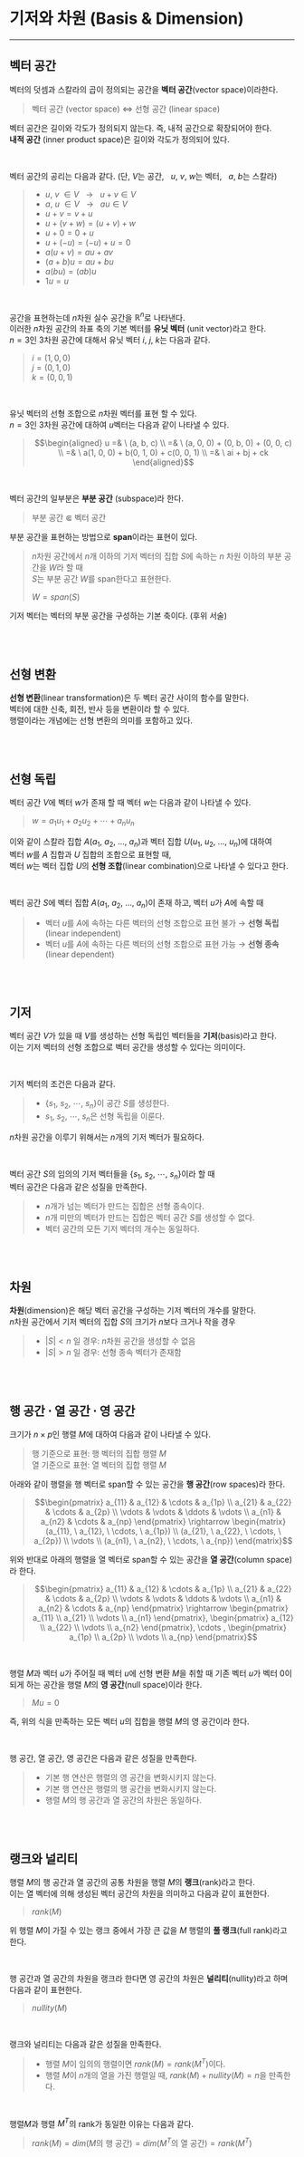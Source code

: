 # **기저와 차원 (Basis & Dimension)**
---

## **벡터 공간**
벡터의 덧셈과 스칼라의 곱이 정의되는 공간을 **벡터 공간**(vector space)이라한다.
> 벡터 공간 (vector space) $\Leftrightarrow$ 선형 공간 (linear space)

벡터 공간은 길이와 각도가 정의되지 않는다. 즉, 내적 공간으로 확장되어야 한다.  
**내적 공간** (inner product space)은 길이와 각도가 정의되어 있다.

<br>

벡터 공간의 공리는 다음과 같다. (단, $V$는 공간, &nbsp; $u$, $v$, $w$는 벡터, &nbsp; $a$, $b$는 스칼라)
> - $u$, $v$ $\in V$ &nbsp; $\rightarrow$ &nbsp; $u+v \in V$  
> - $a$, $u$ $\in V$ &nbsp; $\rightarrow$ &nbsp; $au \in V$
> - $u + v = v + u$  
> - $u + (v + w) = (u + v) + w$  
> - $u + 0 = 0 + u$  
> - $u + (-u) = (-u) + u = 0$  
> - $a(u + v) = au + av$
> - $(a + b)u = au + bu$  
> - $a(bu) = (ab)u$  
> - $1u = u$


<br>

공간을 표현하는데 $n$차원 실수 공간을 $\mathbb{R}^{n}$로 나타낸다.  
이러한 $n$차원 공간의 좌표 축의 기본 벡터를 **유닛 벡터** (unit vector)라고 한다.  
$n = 3$인 3차원 공간에 대해서 유닛 벡터 $i$, $j$, $k$는 다음과 같다.  
> $i = (1, 0, 0)$  
> $j = (0, 1, 0)$  
> $k = (0, 0, 1)$

<br>

유닛 벡터의 선형 조합으로 $n$차원 벡터를 표현 할 수 있다.  
$n = 3$인 3차원 공간에 대하여 $u$벡터는 다음과 같이 나타낼 수 있다.
> ```math
> \begin{aligned}
> u =& \ (a, b, c) \\
> =& \ (a, 0, 0) + (0, b, 0) + (0, 0, c) \\
> =& \ a(1, 0, 0) + b(0, 1, 0) + c(0, 0, 1) \\
> =& \ ai + bj + ck
> \end{aligned}
> ```

<br>

벡터 공간의 일부분은 **부분 공간** (subspace)라 한다.
> 부분 공간 $\Subset$ 벡터 공간

부분 공간을 표현하는 방법으로 **span**이라는 표현이 있다.
> $n$차원 공간에서 $n$개 이하의 기저 벡터의 집합 $S$에 속하는 $n$ 차원 이하의 부분 공간을 $W$라 할 때  
> $S$는 부분 공간 $W$를 span한다고 표현한다.  
>
> $W = span(S)$

기저 벡터는 벡터의 부분 공간을 구성하는 기본 축이다. (후위 서술)

<br><br>

## **선형 변환**
**선형 변환**(linear transformation)은 두 벡터 공간 사이의 함수를 말한다.  
벡터에 대한 신축, 회전, 반사 등을 변환이라 할 수 있다.  
행렬이라는 개념에는 선형 변환의 의미를 포함하고 있다.

<br><br>

## **선형 독립**
벡터 공간 $V$에 벡터 $w$가 존재 할 때 벡터 $w$는 다음과 같이 나타낼 수 있다.
> $w = a_{1}u_{1} + a_{2}u_{2} + \cdots + a_{n}u_{n}$

이와 같이 스칼라 집합 $A$($a_{1}$, $a_{2}$, $\dots$, $a_{n}$)과 벡터 집합 $U$($u_{1}$, $u_{2}$, $\dots$, $u_{n}$)에 대하여  
벡터 $w$를 $A$ 집합과 $U$ 집합의 조합으로 표현할 때,  
벡터 $w$는 벡터 집합 $U$의 **선형 조합**(linear combination)으로 나타낼 수 있다고 한다.

<br>

벡터 공간 $S$에 벡터 집합 $A$($a_{1}$, $a_{2}$, $\dots$, $a_{n}$)이 존재 하고, 벡터 $u$가 $A$에 속할 때
> - 벡터 $u$를 $A$에 속하는 다른 벡터의 선형 조합으로 표현 불가 $\rightarrow$ **선형 독립**(linear independent)
> - 벡터 $u$를 $A$에 속하는 다른 벡터의 선형 조합으로 표현 가능 $\rightarrow$ **선형 종속**(linear dependent)

<br><br>

## **기저**
벡터 공간 $V$가 있을 때 $V$를 생성하는 선형 독립인 벡터들을 **기저**(basis)라고 한다.  
이는 기저 벡터의 선형 조합으로 벡터 공간을 생성할 수 있다는 의미이다.

<br>

기저 벡터의 조건은 다음과 같다.
> - $\lbrace s_{1}, \ s_{2}, \ \cdots, \ s_{n}\rbrace$이 공간 $S$를 생성한다.  
> - $s_{1}, \ s_{2}, \ \cdots, \ s_{n}$은 선형 독립을 이룬다.

$n$차원 공간을 이루기 위해서는 $n$개의 기저 벡터가 필요하다.

<br>

벡터 공간 $S$의 임의의 기저 벡터들을 $\lbrace s_{1}, \ s_{2}, \ \cdots, \ s_{n}\rbrace$이라 할 때  
벡터 공간은 다음과 같은 성질을 만족한다.
> - $n$개가 넘는 벡터가 만드는 집합은 선형 종속이다.  
> - $n$개 미만의 벡터가 만드는 집합은 벡터 공간 $S$를 생성할 수 없다.  
> - 벡터 공간의 모든 기저 벡터의 개수는 동일하다.

<br><br>

## **차원**
**차원**(dimension)은 해당 벡터 공간을 구성하는 기저 벡터의 개수를 말한다.  
$n$차원 공간에서 기저 벡터의 집합 $S$의 크기가 $n$보다 크거나 작을 경우
> - $|S| < n$ 일 경우: $n$차원 공간을 생성할 수 없음  
> - $|S| > n$ 일 경우: 선형 종속 벡터가 존재함

<br><br>

## **행 공간 $\cdot$ 열 공간 $\cdot$ 영 공간**
크기가 $n \times p$인 행렬 $M$에 대하여 다음과 같이 나타낼 수 있다.
> 행 기준으로 표현: 행 벡터의 집합 행렬 $M$  
> 열 기준으로 표현: 열 벡터의 집합 행렬 $M$

아래와 같이 행렬을 행 벡터로 span할 수 있는 공간을 **행 공간**(row spaces)라 한다.
> ```math
> \begin{pmatrix}
> a_{11} & a_{12} & \cdots & a_{1p} \\
> a_{21} & a_{22} & \cdots & a_{2p} \\
> \vdots & \vdots & \ddots & \vdots \\
> a_{n1} & a_{n2} & \cdots & a_{np}
> \end{pmatrix}
> \rightarrow
> \begin{matrix}
> (a_{11}, \ a_{12}, \ \cdots, \ a_{1p}) \\
> (a_{21}, \ a_{22}, \ \cdots, \ a_{2p}) \\
> \vdots \\
> (a_{n1}, \ a_{n2}, \ \cdots, \ a_{np})
> \end{matrix}
> ```

위와 반대로 아래의 행렬을 열 벡터로 span할 수 있는 공간을 **열 공간**(column space)라 한다.
> ```math
> \begin{pmatrix}
> a_{11} & a_{12} & \cdots & a_{1p} \\
> a_{21} & a_{22} & \cdots & a_{2p} \\
> \vdots & \vdots & \ddots & \vdots \\
> a_{n1} & a_{n2} & \cdots & a_{np}
> \end{pmatrix}
> \rightarrow
> \begin{pmatrix}
> a_{11} \\ a_{21} \\ \vdots \\ a_{n1}
> \end{pmatrix},
> \begin{pmatrix}
> a_{12} \\ a_{22} \\ \vdots \\ a_{n2}
> \end{pmatrix},
> \cdots ,
> \begin{pmatrix}
> a_{1p} \\ a_{2p} \\ \vdots \\ a_{np}
> \end{pmatrix}
> ```

<br>

행렬 $M$과 벡터 $u$가 주어질 때 벡터 $u$에 선형 변환 $M$을 취할 때 기존 벡터 $u$가 벡터 0이 되게 하는 공간을 행렬 $M$의 **영 공간**(null space)이라 한다.
> $Mu = 0$

즉, 위의 식을 만족하는 모든 벡터 $u$의 집합을 행렬 $M$의 영 공간이라 한다.

<br>

행 공간, 열 공간, 영 공간은 다음과 같은 성질을 만족한다.
> - 기본 행 연산은 행렬의 영 공간을 변화시키지 않는다.  
> - 기본 행 연산은 행렬의 행 공간을 변화시키지 않는다.  
> - 행렬 $M$의 행 공간과 열 공간의 차원은 동일하다.  

<br><br>

## **랭크와 널리티**
행렬 $M$의 행 공간과 열 공간의 공통 차원을 행렬 $M$의 **랭크**(rank)라고 한다.  
이는 열 벡터에 의해 생성된 벡터 공간의 차원을 의미하고 다음과 같이 표현한다.
> $rank(M)$

위 행렬 $M$이 가질 수 있는 랭크 중에서 가장 큰 값을 $M$ 행렬의 **풀 랭크**(full rank)라고 한다.

<br>

행 공간과 열 공간의 차원을 랭크라 한다면 영 공간의 차원은 **널리티**(nullity)라고 하며 다음과 같이 표현한다.
> $nullity(M)$

<br>

랭크와 널리티는 다음과 같은 성질을 만족한다.
> - 행렬 $M$이 임의의 행렬이면 $rank(M) = rank(M^{T})$이다.  
> - 행렬 $M$이 $n$개의 열을 가진 행렬일 때, $rank(M) + nullity(M) = n$을 만족한다.

<br>
 
행렬$M$과 행렬 $M^{T}$의 rank가 동일한 이유는 다음과 같다.
> $rank(M) = dim(M$의 행 공간$) = dim(M^{T}$의 열 공간$) = rank(M^{T})$
